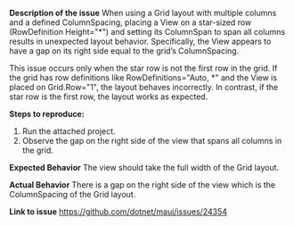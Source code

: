 **Description of the issue**
When using a Grid layout with multiple columns and a defined ColumnSpacing, placing a View on a star-sized row (RowDefinition Height="*") and setting its ColumnSpan to span all columns results in unexpected layout behavior. Specifically, the View appears to have a gap on its right side equal to the grid’s ColumnSpacing.

This issue occurs only when the star row is not the first row in the grid. If the grid has row definitions like RowDefinitions="Auto, *" and the View is placed on Grid.Row="1", the layout behaves incorrectly. In contrast, if the star row is the first row, the layout works as expected.

**Steps to reproduce:**
1. Run the attached project.
2. Observe the gap on the right side of the view that spans all columns in the grid.

**Expected Behavior**
The view should take the full width of the Grid layout.

**Actual Behavior**
There is a gap on the right side of the view which is the ColumnSpacing of the Grid layout.

**Link to issue**
https://github.com/dotnet/maui/issues/24354